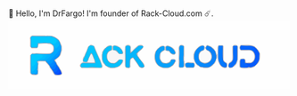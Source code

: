 👋 Hello, I'm DrFargo! I'm founder of Rack-Cloud.com ☄️.
![](https://github.com/DrFargo/DrFargo/blob/main/RackCloud-Full_vectorized.png)
